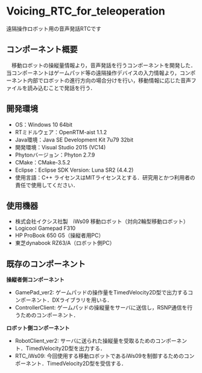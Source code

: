 # Voicing_RTC_for_teleoperation
遠隔操作ロボット用の音声発話RTCです

## コンポーネント概要
　移動ロボットの操縦量情報より，音声発話を行うコンポーネントを開発した．当コンポーネントはゲームパッド等の遠隔操作デバイスの入力情報より，コンポーネント内部でロボットの進行方向の場合分けを行い，移動情報に応じた音声ファイルを読み込むことで発話を行う．

## 開発環境
- OS：Windows 10 64bit
- RTミドルウェア：OpenRTM-aist 1.1.2
- Java環境：Java SE Development Kit 7u79 32bit
- 開発環境：Visual Studio 2015 (VC14)
- Phytonバージョン：Phyton 2.7.9
- CMake：CMake-3.5.2
- Eclipse：Eclipse SDK Version: Luna SR2 (4.4.2)
- 使用言語：C++
ライセンスはMITライセンスとする．研究用とかつ利用者の責任で使用してください．

## 使用機器
- 株式会社イクシス社製　iWs09 移動ロボット（対向2輪型移動ロボット）
- Logicool Gamepad F310
- HP ProBook 650 G5（操縦者用PC）
- 東芝dynabook RZ63/A（ロボット側PC）

## 既存のコンポーネント
**操縦者側コンポーネント**
- GamePad_ver2: ゲームパッドの操作量をTimedVelocity2D型で出力するコンポーネント．DXライブラリを用いる．
- ControllerClient: ゲームパッドの操縦量をサーバに送信し，RSNP通信を行うためのコンポーネント．

**ロボット側コンポーネント**
- RobotClient_ver2: サーバに送られた操縦量を受取るためのコンポーネント．TimedVelocity2D型を出力する．
- RTC_iWs09: 今回使用する移動ロボットであるiWs09を制御するためのコンポーネント．TimedVelocity2D型を受信する．
